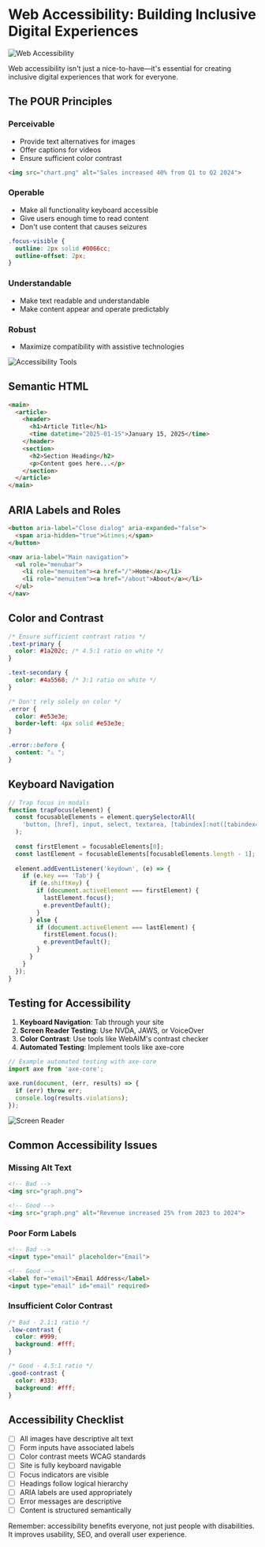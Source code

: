 # Web Accessibility: Building Inclusive Digital Experiences

![Web Accessibility](https://images.pexels.com/photos/3184360/pexels-photo-3184360.jpeg?auto=compress&cs=tinysrgb&w=1200)

Web accessibility isn't just a nice-to-have—it's essential for creating inclusive digital experiences that work for everyone.

## The POUR Principles

### Perceivable
- Provide text alternatives for images
- Offer captions for videos
- Ensure sufficient color contrast

```html
<img src="chart.png" alt="Sales increased 40% from Q1 to Q2 2024">
```

### Operable
- Make all functionality keyboard accessible
- Give users enough time to read content
- Don't use content that causes seizures

```css
.focus-visible {
  outline: 2px solid #0066cc;
  outline-offset: 2px;
}
```

### Understandable
- Make text readable and understandable
- Make content appear and operate predictably

### Robust
- Maximize compatibility with assistive technologies

![Accessibility Tools](https://images.pexels.com/photos/3184465/pexels-photo-3184465.jpeg?auto=compress&cs=tinysrgb&w=800)

## Semantic HTML

```html
<main>
  <article>
    <header>
      <h1>Article Title</h1>
      <time datetime="2025-01-15">January 15, 2025</time>
    </header>
    <section>
      <h2>Section Heading</h2>
      <p>Content goes here...</p>
    </section>
  </article>
</main>
```

## ARIA Labels and Roles

```html
<button aria-label="Close dialog" aria-expanded="false">
  <span aria-hidden="true">&times;</span>
</button>

<nav aria-label="Main navigation">
  <ul role="menubar">
    <li role="menuitem"><a href="/">Home</a></li>
    <li role="menuitem"><a href="/about">About</a></li>
  </ul>
</nav>
```

## Color and Contrast

```css
/* Ensure sufficient contrast ratios */
.text-primary {
  color: #1a202c; /* 4.5:1 ratio on white */
}

.text-secondary {
  color: #4a5568; /* 3:1 ratio on white */
}

/* Don't rely solely on color */
.error {
  color: #e53e3e;
  border-left: 4px solid #e53e3e;
}

.error::before {
  content: "⚠️ ";
}
```

## Keyboard Navigation

```javascript
// Trap focus in modals
function trapFocus(element) {
  const focusableElements = element.querySelectorAll(
    'button, [href], input, select, textarea, [tabindex]:not([tabindex="-1"])'
  );
  
  const firstElement = focusableElements[0];
  const lastElement = focusableElements[focusableElements.length - 1];
  
  element.addEventListener('keydown', (e) => {
    if (e.key === 'Tab') {
      if (e.shiftKey) {
        if (document.activeElement === firstElement) {
          lastElement.focus();
          e.preventDefault();
        }
      } else {
        if (document.activeElement === lastElement) {
          firstElement.focus();
          e.preventDefault();
        }
      }
    }
  });
}
```

## Testing for Accessibility

1. **Keyboard Navigation**: Tab through your site
2. **Screen Reader Testing**: Use NVDA, JAWS, or VoiceOver
3. **Color Contrast**: Use tools like WebAIM's contrast checker
4. **Automated Testing**: Implement tools like axe-core

```javascript
// Example automated testing with axe-core
import axe from 'axe-core';

axe.run(document, (err, results) => {
  if (err) throw err;
  console.log(results.violations);
});
```

![Screen Reader](https://images.pexels.com/photos/3184339/pexels-photo-3184339.jpeg?auto=compress&cs=tinysrgb&w=800)

## Common Accessibility Issues

### Missing Alt Text
```html
<!-- Bad -->
<img src="graph.png">

<!-- Good -->
<img src="graph.png" alt="Revenue increased 25% from 2023 to 2024">
```

### Poor Form Labels
```html
<!-- Bad -->
<input type="email" placeholder="Email">

<!-- Good -->
<label for="email">Email Address</label>
<input type="email" id="email" required>
```

### Insufficient Color Contrast
```css
/* Bad - 2.1:1 ratio */
.low-contrast {
  color: #999;
  background: #fff;
}

/* Good - 4.5:1 ratio */
.good-contrast {
  color: #333;
  background: #fff;
}
```

## Accessibility Checklist

- [ ] All images have descriptive alt text
- [ ] Form inputs have associated labels
- [ ] Color contrast meets WCAG standards
- [ ] Site is fully keyboard navigable
- [ ] Focus indicators are visible
- [ ] Headings follow logical hierarchy
- [ ] ARIA labels are used appropriately
- [ ] Error messages are descriptive
- [ ] Content is structured semantically

Remember: accessibility benefits everyone, not just people with disabilities. It improves usability, SEO, and overall user experience.